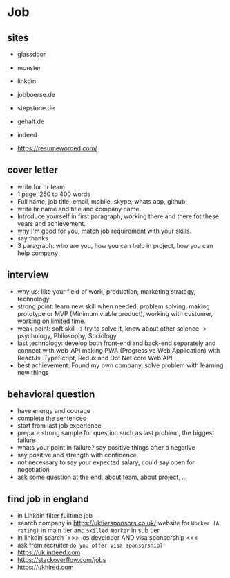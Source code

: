 # Job

## sites

- glassdoor
- monster
- linkdin

- jobboerse.de
- stepstone.de
- gehalt.de
- indeed
- https://resumeworded.com/

## cover letter

- write for hr team
- 1 page, 250 to 400 words
- Full name, job title, email, mobile, skype, whats app, github
- write hr name and title and company name.
- Introduce yourself in first paragraph, working there and there fot these years and achievement.
- why I'm good for you, match job requirement with your skills.
- say thanks
- 3 paragraph: who are you, how you can help in project, how you can help company

## interview

- why us: like your field of work, production, marketing strategy, technology
- strong point: learn new skill when needed, problem solving, making prototype or MVP (Minimum viable product), working with customer, working on limited time.
- weak point: soft skill -> try to solve it, know about other science -> psychology, Philosophy, Sociology
- last technology: develop both front-end and back-end separately and connect with web-API making PWA (Progressive Web Application) with ReactJs, TypeScript, Redux and Dot Net core Web API
- best achievement: Found my own company, solve problem with learning new things

## behavioral question

- have energy and courage
- complete the sentences
- start from last job experience
- prepare strong sample for question such as last problem, the biggest failure
- whats your point in failure? say positive things after a negative
- say positive and strength with confidence
- not necessary to say your expected salary, could say open for negotiation
- ask some question at the end, about team, about project, ...

## find job in england

- in Linkdin filter fulltime job
- search company in https://uktiersponsors.co.uk/ website for `Worker (A rating)` in main tier and `Skilled Worker` in sub tier
- in linkdin search `>>> ios developer AND visa sponsorship <<<
- ask from recruiter `do you offer visa sponsorship?`
- https://uk.indeed.com
- https://stackoverflow.com/jobs
- https://ukhired.com